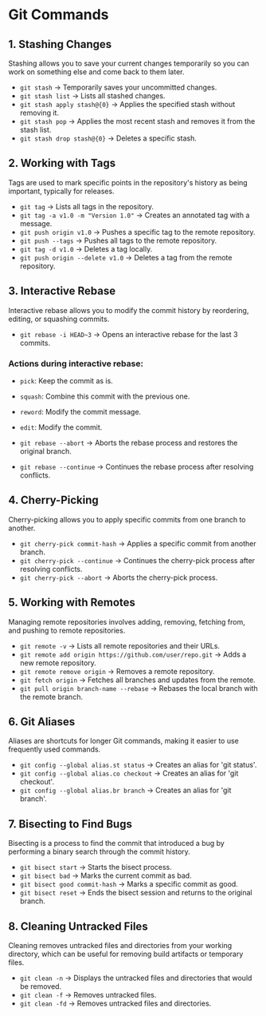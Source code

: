 # Git Commands

## 1. Stashing Changes

Stashing allows you to save your current changes temporarily so you can work on something else and come back to them later.

- `git stash` -> Temporarily saves your uncommitted changes.
- `git stash list` -> Lists all stashed changes.
- `git stash apply stash@{0}` -> Applies the specified stash without removing it.
- `git stash pop` -> Applies the most recent stash and removes it from the stash list.
- `git stash drop stash@{0}` -> Deletes a specific stash.

## 2. Working with Tags

Tags are used to mark specific points in the repository's history as being important, typically for releases.

- `git tag` -> Lists all tags in the repository.
- `git tag -a v1.0 -m "Version 1.0"` -> Creates an annotated tag with a message.
- `git push origin v1.0` -> Pushes a specific tag to the remote repository.
- `git push --tags` -> Pushes all tags to the remote repository.
- `git tag -d v1.0` -> Deletes a tag locally.
- `git push origin --delete v1.0` -> Deletes a tag from the remote repository.

## 3. Interactive Rebase

Interactive rebase allows you to modify the commit history by reordering, editing, or squashing commits.

- `git rebase -i HEAD~3` -> Opens an interactive rebase for the last 3 commits.

### Actions during interactive rebase:
- `pick`: Keep the commit as is.
- `squash`: Combine this commit with the previous one.
- `reword`: Modify the commit message.
- `edit`: Modify the commit.

- `git rebase --abort` -> Aborts the rebase process and restores the original branch.
- `git rebase --continue` -> Continues the rebase process after resolving conflicts.

## 4. Cherry-Picking

Cherry-picking allows you to apply specific commits from one branch to another.

- `git cherry-pick commit-hash` -> Applies a specific commit from another branch.
- `git cherry-pick --continue` -> Continues the cherry-pick process after resolving conflicts.
- `git cherry-pick --abort` -> Aborts the cherry-pick process.

## 5. Working with Remotes

Managing remote repositories involves adding, removing, fetching from, and pushing to remote repositories.

- `git remote -v` -> Lists all remote repositories and their URLs.
- `git remote add origin https://github.com/user/repo.git` -> Adds a new remote repository.
- `git remote remove origin` -> Removes a remote repository.
- `git fetch origin` -> Fetches all branches and updates from the remote.
- `git pull origin branch-name --rebase` -> Rebases the local branch with the remote branch.

## 6. Git Aliases

Aliases are shortcuts for longer Git commands, making it easier to use frequently used commands.

- `git config --global alias.st status` -> Creates an alias for 'git status'.
- `git config --global alias.co checkout` -> Creates an alias for 'git checkout'.
- `git config --global alias.br branch` -> Creates an alias for 'git branch'.

## 7. Bisecting to Find Bugs

Bisecting is a process to find the commit that introduced a bug by performing a binary search through the commit history.

- `git bisect start` -> Starts the bisect process.
- `git bisect bad` -> Marks the current commit as bad.
- `git bisect good commit-hash` -> Marks a specific commit as good.
- `git bisect reset` -> Ends the bisect session and returns to the original branch.

## 8. Cleaning Untracked Files

Cleaning removes untracked files and directories from your working directory, which can be useful for removing build artifacts or temporary files.

- `git clean -n` -> Displays the untracked files and directories that would be removed.
- `git clean -f` -> Removes untracked files.
- `git clean -fd` -> Removes untracked files and directories.
